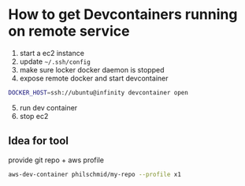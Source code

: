 # How to get Devcontainers running on remote service


1. start a ec2 instance 
2. update `~/.ssh/config`
3. make sure locker docker daemon is stopped
4. expose remote docker and start devcontainer 
```bash
DOCKER_HOST=ssh://ubuntu@infinity devcontainer open
``` 
5. run dev container
6. stop ec2


## Idea for tool 

provide git repo + aws profile 

```bash
aws-dev-container philschmid/my-repo --profile x1
```

